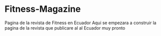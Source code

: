 # Fitness-Magazine
Pagina de  la revista de Fitness en Ecuador
Aqui se empezara a construir la pagina de la revista que publicare al al Ecuador muy pronto
